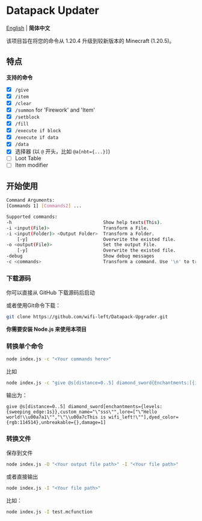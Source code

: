 # Datapack Updater
[English](./readme.md) | **简体中文**

该项目旨在将您的命令从 1.20.4 升级到较新版本的 Minecraft (1.20.5)。

## 特点

**支持的命令**
 - [x] `/give`
 - [x] `/item`
 - [x] `/clear`
 - [x] `/summon` for 'Firework' and 'Item'
 - [x] `/setblock`
 - [x] `/fill`
 - [x] `/execute if block`
 - [x] `/execute if data`
 - [x] `/data`
 - [x] 选择器 (以 `@` 开头，比如 `@a[nbt={...}]`)
 - [ ] Loot Table
 - [ ] Item modifier

## 开始使用
```bash
Command Arguments:
[Commands 1] [Commands2] ...

Supported commands:
-h                                  Show help texts(This).
-i <input(File)>                    Transform a File.
-i <input(Folder)> <Output Folder>  Transform a Folder.
    [-y]                            Overwrite the existed file.
-o <output(File)>                   Set the output File.
    [-y]                            Overwrite the existed file.
-debug                              Show debug messages
-c <commands>                       Transform a command. Use '\n' to transform multiline commands.
```
### 下载源码
你可以直接从 GitHub 下载源码后启动

或者使用Git命令下载：
```bash
git clone https://github.com/wifi-left/Datapack-Upgrader.git
```

**你需要安装 Node.js 来使用本项目**

### 转换单个命令
```bash
node index.js -c "<Your commands here>"
```
比如
```bash
node index.js -c "give @s[distance=0..5] diamond_sword{Enchantments:[{id:\"sweeping\",lvl:1s}],display:{Name:'\"sss\"',color:114514,Lore:['\"Hello world!\\u00a7a1\"','\"\\u00a7cThis is wifi_left!\"']},Unbreakable:1b,Damage:1s}"
```
输出为：
```mcfunction
give @s[distance=0..5] diamond_sword[enchantments={levels:{sweeping_edge:1s}},custom_name="\"sss\"",lore=["\"Hello world!\\u00a7a1\"","\"\\u00a7cThis is wifi_left!\""],dyed_color={rgb:114514},unbreakable={},damage=1]
```
### 转换文件
保存到文件
```bash
node index.js -O "<Your output file path>" -I "<Your file path>"
```
或者直接输出
```bash
node index.js -I "<Your file path>"
```
比如：
```bash
node index.js -I test.mcfunction
```

